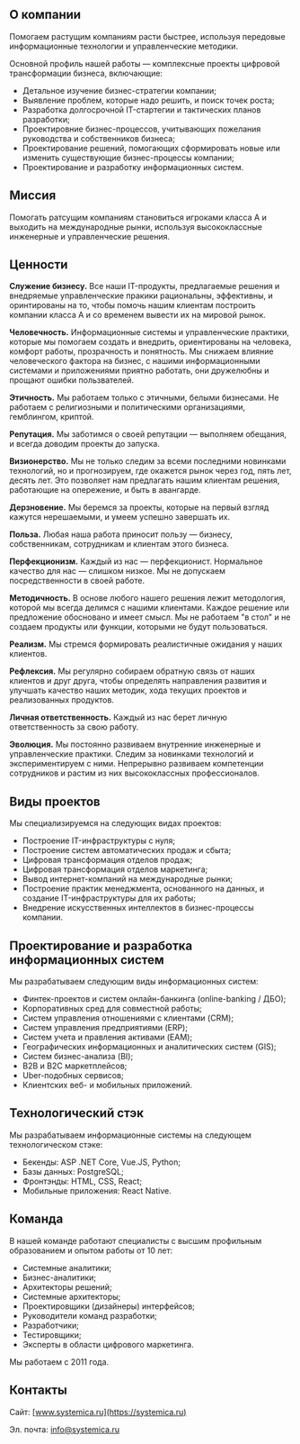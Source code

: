 ## О компании

Помогаем растущим компаниям расти быстрее, используя передовые информационные технологии и управленческие методики. 

Основной профиль нашей работы — комплексные проекты цифровой трансформации бизнеса, включающие:

*   Детальное изучение бизнес-стратегии компании;
*   Выявление проблем, которые надо решить, и поиск точек роста;
*   Разработка долгосрочной IT-стартегии и тактических планов разработки;
*   Проектировние бизнес-процессов, учитывающих пожелания руководства и собственников бизнеса;
*   Проектирование решений, помогающих сформировать новые или изменить существующие бизнес-процессы компании;
*   Проектирование и разработку информационных систем.

## Миссия
Помогать ратсущим компаниям становиться игроками класса А и выходить на международные рынки, используя высококлассные инженерные и управленческие решения.

## Ценности
**Служение бизнесу.** Все наши IT-продукты, предлагаемые решения и внедряемые управленческие пракики рациональны, эффективны, и оринтированы на то, чтобы помочь нашим клиентам построить компании класса А и со временем вывести их на мировой рынок.

**Человечность.** Информационные системы и управленческие практики, которые мы помогаем создать и внедрить, ориентированы на человека, комфорт работы, прозрачность и понятность. Мы снижаем влияние человеческого фактора на бизнес, с нашими информационными системами и приложениями приятно работать, они дружелюбны и прощают ошибки пользвателей.

**Этичность.** Мы работаем только с этичными, белыми бизнесами. Не работаем с религиозными и политическими организациями, гемблингом, криптой.

**Репутация.** Мы заботимся о своей репутации — выполняем обещания, и всегда доводим проекты до запуска.

**Визионерство.** Мы не только следим за всеми последними новинками технологий, но и прогнозируем, где окажется рынок через год, пять лет, десять лет. Это позволяет нам предлагать нашим клиентам решения, работающие на опережение, и быть в авангарде.

**Дерзновение.** Мы беремся за проекты, которые на первый взгляд кажутся нерешаемыми, и умеем успешно завершать их.

**Польза.** Любая наша работа приносит пользу — бизнесу, собственникам, сотрудникам и клиентам этого бизнеса.

**Перфекционизм.** Каждый из нас — перфекционист. Нормальное качество для нас — слишком низкое. Мы не допускаем посредственности в своей работе.

**Методичность.** В основе любого нашего решения лежит методология, которой мы всегда делимся с нашими клиентами. Каждое решение или предложение обосновано и имеет смысл. Мы не работаем "в стол" и не создаем продукты или функции, которыми не будут пользоваться.

**Реализм.** Мы стремся формировать реалистичные ожидания у наших клиентов. 

**Рефлексия.** Мы регулярно собираем обратную связь от наших клиентов и друг друга, чтобы определять направления развития и улучшать качество наших методик, хода текущих проектов и реализованных продуктов.

**Личная ответственность.** Каждый из нас берет личную ответственность за свою работу.

**Эволюция.** Мы постоянно развиваем внутренние инженерные и управленческие практики. Следим за новинками технологий и экспериментируем с ними. Непрерывно развиваем компетенции сотрудников и растим из них высококлассных профессионалов.

## Виды проектов
Мы специализируемся на следующих видах проектов:
*   Построение IT-инфраструктуры с нуля;
*   Построение систем автоматических продаж и сбыта;
*   Цифровая трансформация отделов продаж;
*   Цифровая трансформация отделов маркетинга;
*   Вывод интернет-компаний на международные рынки;
*   Построение практик менеджмента, основанного на данных, и создание IT-инфраструктуры для их работы;
*   Внедрение искусственных интеллектов в бизнес-процессы компании.

## Проектирование и разработка информационных систем
Мы разрабатываем следующим виды информационных систем:
*   Финтек-проектов и систем онлайн-банкинга (online-banking / ДБО);
*   Корпоративных сред для совместной работы;
*   Систем управления отношениями с клиентами (CRM);
*   Систем управления предприятиями (ERP);
*   Систем учета и правления активами (EAM);
*   Географических информационных и аналитических систем (GIS);
*   Систем бизнес-анализа (BI);
*   B2B и B2C маркетплейсов;
*   Uber-подобных сервисов;
*   Клиентских веб- и мобильных приложений.

## Технологический стэк
Мы разрабатываем информационные системы на следующем технологическом стэке:
*   Бекенды: ASP .NET Core, Vue.JS, Python;
*   Базы данных: PostgreSQL;
*   Фронтэнды: HTML, CSS, React;
*   Мобильные приложения: React Native.

## Команда
В нашей команде работают специалисты с высшим профильным образованием и опытом работы от 10 лет:
*   Системные аналитики;
*   Бизнес-аналитики;
*   Архитекторы решений;
*   Системные архитекторы;
*   Проектировщики (дизайнеры) интерфейсов;
*   Руководители команд разработки;
*   Разработчики;
*   Тестировщики;
*   Эксперты в области цифрового маркетинга.

Мы работаем с 2011 года.

## Контакты

Сайт: [www.systemica.ru](https://systemica.ru)

Эл. почта: [info@systemica.ru](mailto:info@systemica.ru)
